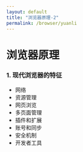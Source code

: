 ```yaml
---
layout: default
title: "浏览器原理-2"
permalink: /browser/yuanli
---
```


# 浏览器原理

### 1. 现代浏览器的特征

- 网络
- 资源管理
- 网页浏览
- 多页面管理
- 插件和扩展
- 账号和同步
- 安全机制
- 开发者工具